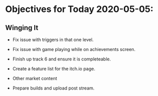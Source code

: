 # Objectives for Today 2020-05-05:

## Winging It

- Fix issue with triggers in that one level.
- Fix issue with game playing while on achievements screen.
- Finish up track 6 and ensure it is completeable.
- Create a feature list for the itch.io page.
- Other market content

- Prepare builds and upload post stream.
